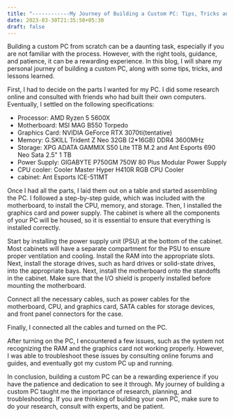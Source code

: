 ```yaml
---
title: "------------My Journey of Building a Custom PC: Tips, Tricks and Lessons Learned---------"
date: 2023-03-30T21:35:50+05:30
draft: false
---
```


Building a custom PC from scratch can be a daunting task, especially if you are not familiar with the process. However, with the right tools, guidance, and patience, it can be a rewarding experience. In this blog, I will share my personal journey of building a custom PC, along with some tips, tricks, and lessons learned.

First, I had to decide on the parts I wanted for my PC. I did some research online and consulted with friends who had built their own computers. Eventually, I settled on the following specifications:

- Processor: AMD Ryzen 5 5600X
- Motherboard: MSI MAG B550 Torpedo
- Graphics Card: NVIDIA GeForce RTX 3070ti(tentative)
- Memory: G.SKILL Trident Z Neo 32GB (2*16GB) DDR4 3600MHz
- Storage: XPG ADATA GAMMIX S50 Lite 1TB M.2 and Ant Esports 690 Neo Sata 2.5" 1 TB
- Power Supply: GIGABYTE P750GM 750W 80 Plus Modular Power Supply
- CPU cooler: Cooler Master Hyper H410R RGB CPU Cooler
- cabinet: Ant Esports ICE-511MT

Once I had all the parts, I laid them out on a table and started assembling the PC. I followed a step-by-step guide, which was included with the motherboard, to install the CPU, memory, and storage. Then, I installed the graphics card and power supply. 
The cabinet is where all the components of your PC will be housed, so it is essential to ensure that everything is installed correctly.

Start by installing the power supply unit (PSU) at the bottom of the cabinet. Most cabinets will have a separate compartment for the PSU to ensure proper ventilation and cooling. Install the RAM into the appropriate slots. Next, install the storage drives, such as hard drives or solid-state drives, into the appropriate bays. Next, install the motherboard onto the standoffs in the cabinet. Make sure that the I/O shield is properly installed before mounting the motherboard.

Connect all the necessary cables, such as power cables for the motherboard, CPU, and graphics card, SATA cables for storage devices, and front panel connectors for the case.

Finally, I connected all the cables and turned on the PC.

After turning on the PC, I encountered a few issues, such as the system not recognizing the RAM and the graphics card not working properly. However, I was able to troubleshoot these issues by consulting online forums and guides, and eventually got my custom PC up and running.

In conclusion, building a custom PC can be a rewarding experience if you have the patience and dedication to see it through. My journey of building a custom PC taught me the importance of research, planning, and troubleshooting. If you are thinking of building your own PC, make sure to do your research, consult with experts, and be patient.
